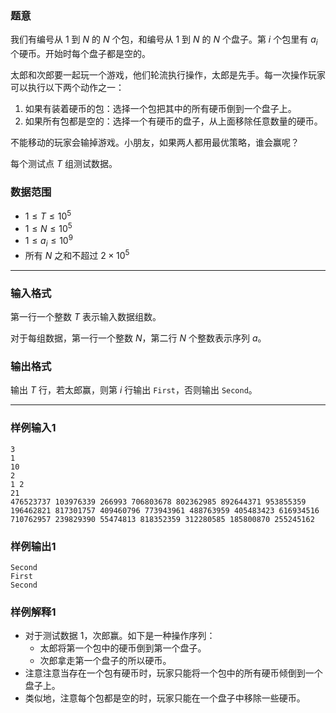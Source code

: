 ### 题意 

我们有编号从 $1$ 到 $N$ 的 $N$ 个包，和编号从 $1$ 到 $N$ 的 $N$ 个盘子。第 $i$ 个包里有 $a_i$ 个硬币。开始时每个盘子都是空的。

太郎和次郎要一起玩一个游戏，他们轮流执行操作，太郎是先手。每一次操作玩家可以执行以下两个动作之一：

1. 如果有装着硬币的包：选择一个包把其中的所有硬币倒到一个盘子上。
2. 如果所有包都是空的：选择一个有硬币的盘子，从上面移除任意数量的硬币。

不能移动的玩家会输掉游戏。小朋友，如果两人都用最优策略，谁会赢呢？

每个测试点 $T$ 组测试数据。

### 数据范围

- $1 \le T \le 10^5$
- $1 \le N \le 10^5$
- $1 \le a_i \le 10^9$
- 所有 $N$ 之和不超过 $2 \times 10^5$

---

### 输入格式

第一行一个整数 $T$ 表示输入数据组数。

对于每组数据，第一行一个整数 $N$，第二行 $N$ 个整数表示序列 $a$。


### 输出格式

输出 $T$ 行，若太郎赢，则第 $i$ 行输出 `First`，否则输出 `Second`。	

---

### 样例输入1

```
3
1
10
2
1 2
21
476523737 103976339 266993 706803678 802362985 892644371 953855359 196462821 817301757 409460796 773943961 488763959 405483423 616934516 710762957 239829390 55474813 818352359 312280585 185800870 255245162
```

### 样例输出1

```
Second
First
Second

```

### 样例解释1

- 对于测试数据 $1$，次郎赢。如下是一种操作序列：
	- 太郎将第一个包中的硬币倒到第一个盘子。
	- 次郎拿走第一个盘子的所以硬币。
- 注意注意当存在一个包有硬币时，玩家只能将一个包中的所有硬币倾倒到一个盘子上。
- 类似地，注意每个包都是空的时，玩家只能在一个盘子中移除一些硬币。